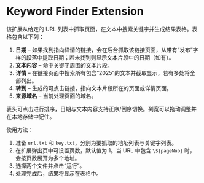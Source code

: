 # Keyword Finder Extension

该扩展从给定的 URL 列表中抓取页面，在文本中搜索关键字并生成结果表格。表格包含以下列：

1. **日期** – 如果找到指向详情的链接，会在后台抓取该链接页面，从带有“发布”字样的段落中提取日期；若未找到则显示文本片段中的日期（如有）。
2. **文本内容** – 命中关键字周围的文本片段。
3. **详情** – 在链接页面中搜索所有包含“2025”的文本并截取显示，若有多处将全部列出。
4. **转到** – 生成的可点击链接，指向文本片段所在的页面或详情页面。
5. **来源域名** – 当前处理页面的域名。

表头可点击进行排序，日期与文本内容支持正序/倒序切换。列宽可以拖动调整并在本地存储中记住。

使用方法：

1. 准备 `url.txt` 和 `key.txt`，分别为要抓取的地址列表与关键字列表。
2. 在扩展弹出页中可设置页数，默认值为 1。当 URL 中包含 `\${pageNub}` 时，会按页数展开为多个地址。
3. 选择两个文件并点击“运行”。
4. 处理完成后，结果将显示在表格中。
